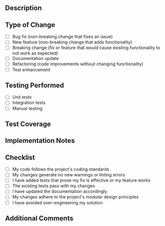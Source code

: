 ## Description

<!-- Provide a concise description of the changes made in this pull request -->

## Type of Change

<!-- Mark the relevant option with an 'x' (fill in the brackets with an x, e.g. [x]) -->

- [ ] Bug fix (non-breaking change that fixes an issue)
- [ ] New feature (non-breaking change that adds functionality)
- [ ] Breaking change (fix or feature that would cause existing functionality to not work as expected)
- [ ] Documentation update
- [ ] Refactoring (code improvements without changing functionality)
- [ ] Test enhancement

## Testing Performed

<!-- Describe the tests you ran to verify your changes -->

- [ ] Unit tests
- [ ] Integration tests
- [ ] Manual testing

## Test Coverage

<!-- Indicate what aspects of the code your tests cover -->

## Implementation Notes

<!-- Include any technical details that would help reviewers understand your implementation -->

## Checklist

- [ ] My code follows the project's coding standards
- [ ] My changes generate no new warnings or linting errors
- [ ] I have added tests that prove my fix is effective or my feature works
- [ ] The existing tests pass with my changes
- [ ] I have updated the documentation accordingly
- [ ] My changes adhere to the project's modular design principles
- [ ] I have avoided over-engineering my solution

## Additional Comments

<!-- Add any other information that might be helpful for reviewers -->
